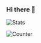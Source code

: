 ### Hi there 👋

![Stats](https://github-readme-stats.vercel.app/api?username=thomasfarineau)

![Counter](https://github-readme-stats.vercel.app/api/top-langs/?username=thomasfarineau)
<!--
**ThomasFarineau/ThomasFarineau** is a ✨ _special_ ✨ repository because its `README.md` (this file) appears on your GitHub profile.

Here are some ideas to get you started:

- 🔭 I’m currently working on ...
- 🌱 I’m currently learning ...
- 👯 I’m looking to collaborate on ...
- 🤔 I’m looking for help with ...
- 💬 Ask me about ...
- 📫 How to reach me: ...
- 😄 Pronouns: ...
- ⚡ Fun fact: ...
-->
